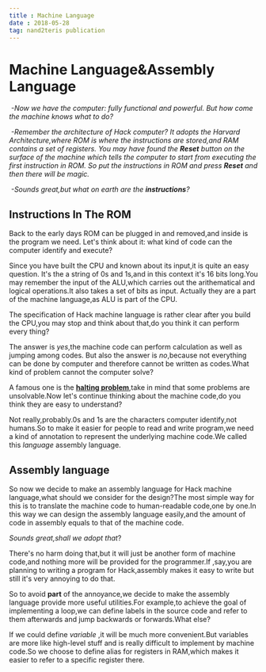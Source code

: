 ```yaml
---
title : Machine Language
date : 2018-05-28
tag: nand2teris publication
---
```


# Machine Language&Assembly Language

​	*-Now we have the computer: fully functional and powerful. But how come the machine knows what to do?*

​	*-Remember the architecture of Hack computer? It adopts the Harvard Architecture,where ROM is where the instructions are stored,and RAM contains a set of registers. You may have found the **Reset** button on the surface of the machine which tells the computer to start from executing the first instruction in ROM. So put the instructions in ROM and press **Reset** and then there will be magic.*

​	*-Sounds great,but what on earth are the **instructions**?*

## Instructions In The ROM

Back to the early days ROM can be plugged in and removed,and inside is the program we need. Let's think about it: what kind of code can the computer identify and execute?

Since you have built the CPU and known about its input,it is quite an easy question. It's the a string of 0s and 1s,and in this context it's 16 bits long.You may remember the input of the ALU,which carries out the arithematical and logical operations.It also takes a set of bits as input. Actually they are a part of the machine language,as ALU is part of the CPU.

The specification of Hack machine language is rather clear after you build the CPU,you may stop and think about that,do you think it can perform every thing?

The answer is *yes*,the machine code can perform calculation as well as jumping among codes. But also the answer is *no*,because not everything can be done by computer and therefore cannot be written as codes.What kind of problem cannot the computer solve?

A famous one is the **[halting problem](https://en.wikipedia.org/wiki/Halting_problem)**,take in mind that some problems are unsolvable.Now let's continue thinking about the machine code,do you think they are easy to understand?

Not really,probably.0s and 1s are the characters computer identify,not humans.So to make it easier for people to read and write program,we need a kind of annotation to represent the underlying machine code.We called this *language* assembly language.

## Assembly language

So now we decide to make an assembly language for Hack machine language,what should we consider for the design?The most simple way for this is to translate the machine code to human-readable code,one by one.In this way we can design the assembly language easily,and the amount of code in assembly equals to that of the machine code.

*Sounds great,shall we adopt that*?

There's no harm doing that,but it will just be another form of machine code,and nothing more will be provided for the programmer.If ,say,you are planning to writing a program for Hack,assembly makes it easy to write but still it's very annoying to do that.

So to avoid **part** of the annoyance,we decide to make the assembly language provide more useful utilities.For example,to achieve the goal of implementing a loop,we can define labels in the source code and refer to them afterwards and jump backwards or forwards.What else?

If we could define *variable* ,it will be much more convenient.But variables are more like high-level stuff and is really difficult to implement by machine code.So we choose to define alias for registers in RAM,which makes it easier to refer to a specific register there.